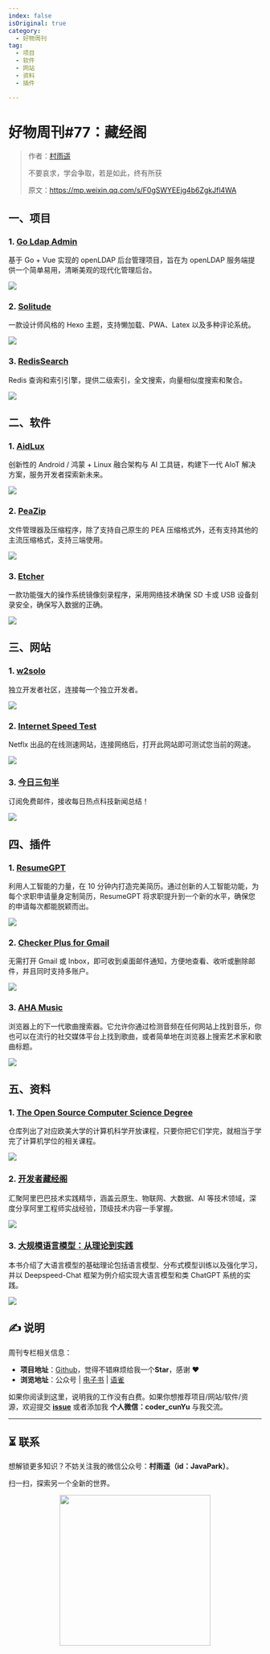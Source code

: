 ```yaml
---
index: false
isOriginal: true
category:
  - 好物周刊
tag:
  - 项目
  - 软件
  - 网站
  - 资料
  - 插件

---
```


# 好物周刊#77：藏经阁

> 作者：[村雨遥](https://github.com/cunyu1943)
> 
> 不要哀求，学会争取，若是如此，终有所获
> 
> 原文：https://mp.weixin.qq.com/s/F0gSWYEEjg4b6ZgkJfl4WA

## 一、项目

### 1. [Go Ldap Admin](https://github.com/eryajf/go-ldap-admin)

基于 Go + Vue 实现的 openLDAP 后台管理项目，旨在为 openLDAP 服务端提供一个简单易用，清晰美观的现代化管理后台。

![](assets/1005-1011/1728345947994-f8b1f2c6-fa7f-4d25-94b9-7e855f9816ce.webp)

### 2. [Solitude](https://github.com/everfu/hexo-theme-solitude)

一款设计师风格的 Hexo 主题，支持懒加载、PWA、Latex 以及多种评论系统。

![](assets/1005-1011/1728346121940-8c2cac01-8957-482a-9cc6-a275f0ef63d9.webp)

### 3. [RedisSearch](https://github.com/RediSearch/RediSearch)

Redis 查询和索引引擎，提供二级索引，全文搜索，向量相似度搜索和聚合。

![](assets/1005-1011/1728385175282-7101ebfe-e993-49f5-bfb1-8ad876e291e7.webp)

## 二、软件

### 1. [AidLux](https://github.com/aidlearning/AidLearning-FrameWork)

创新性的 Android / 鸿蒙 + Linux 融合架构与 AI 工具链，构建下一代 AIoT 解决方案，服务开发者探索新未来。

![](assets/1005-1011/1728539132043-f1676f71-334f-484c-a120-869ccf7579a1.webp)

### 2. [PeaZip](https://peazip.github.io/)

文件管理器及压缩程序，除了支持自己原生的 PEA 压缩格式外，还有支持其他的主流压缩格式，支持三端使用。

![](assets/1005-1011/1728557622543-0b17f12c-e442-4f0a-894b-a7395aace12f.webp)

### 3. [Etcher](https://github.com/balena-io/etcher)

一款功能强大的操作系统镜像刻录程序，采用网络技术确保 SD 卡或 USB 设备刻录安全，确保写入数据的正确。

![](assets/1005-1011/1728557879617-ec59869c-1c4d-4105-a8b0-63dce687d707.webp)

## 三、网站

### 1. [w2solo](https://w2solo.com)

独立开发者社区，连接每一个独立开发者。

![](assets/1005-1011/1728519737840-82ab832d-d845-409b-b4cc-88e25dae54bd.webp)

### 2. [Internet Speed Test](https://fast.com)

Netflx 出品的在线测速网站，连接网络后，打开此网站即可测试您当前的网速。

![](assets/1005-1011/1728538879810-293b76e1-43be-4036-8a49-b4c53323a294.webp)

### 3. [今日三句半](https://www.threenhalf.com/)

订阅免费邮件，接收每日热点科技新闻总结！

![](assets/1005-1011/1728557265667-3dc48e1e-321e-4839-99d4-c7bf35a73d77.webp)

## 四、插件

### 1. [ResumeGPT](https://chromewebstore.google.com/detail/resumegpt/jlbkfkcopgimfccacnelllnkohhpdpgo)

利用人工智能的力量，在 10 分钟内打造完美简历。通过创新的人工智能功能，为每个求职申请量身定制简历，ResumeGPT 将求职提升到一个新的水平，确保您的申请每次都能脱颖而出。

![](assets/1005-1011/1728518609410-20630c6c-ab1e-418f-b12f-84e1cab9cad9.webp)

### 2. [Checker Plus for Gmail](https://chromewebstore.google.com/detail/checker-plus-for-gmail/oeopbcgkkoapgobdbedcemjljbihmemj)

无需打开 Gmail 或 Inbox，即可收到桌面邮件通知，方便地查看、收听或删除邮件，并且同时支持多账户。

![](assets/1005-1011/1728518722434-f1b216db-826c-4238-a888-3777e56fcb32.webp)

### 3. [AHA Music](https://chromewebstore.google.com/detail/aha-music-浏览器中的音乐雷达/dpacanjfikmhoddligfbehkpomnbgblf)

浏览器上的下一代歌曲搜索器。它允许你通过检测音频在任何网站上找到音乐，你也可以在流行的社交媒体平台上找到歌曲，或者简单地在浏览器上搜索艺术家和歌曲标题。

![](assets/1005-1011/1728519010797-f25ed341-0e71-422e-ab78-9b3439d9128f.webp)

## 五、资料

### 1. [The Open Source Computer Science Degree](https://github.com/ForrestKnight/open-source-cs)

仓库列出了对应欧美大学的计算机科学开放课程，只要你把它们学完，就相当于学完了计算机学位的相关课程。

![](assets/1005-1011/1728519266197-9b2593c9-d39d-4c6f-a0a3-b0bedc6701b0.webp)

### 2. [开发者藏经阁](https://developer.aliyun.com/ebook)

汇聚阿里巴巴技术实践精华，涵盖云原生、物联网、大数据、AI 等技术领域，深度分享阿里工程师实战经验，顶级技术内容一手掌握。

![](assets/1005-1011/1728519530364-7ccf3fac-343d-4464-83c5-b9b6e6352a1b.webp)

### 3. [大规模语言模型：从理论到实践](https://intro-llm.github.io)

本书介绍了大语言模型的基础理论包括语言模型、分布式模型训练以及强化学习，并以 Deepspeed-Chat 框架为例介绍实现大语言模型和类 ChatGPT 系统的实践。

![](assets/1005-1011/1728520367120-d205b690-2be5-46fe-bf7e-96f91089c16d.webp)


## ✍️ 说明

周刊专栏相关信息：

- **项目地址**：[Github](https://github.com/cunyu1943/weekly)，觉得不错麻烦给我一个**Star**，感谢 ❤️
- **浏览地址**：公众号 | [电子书](https://cunyu1943.github.io/weekly) | [语雀](https://yuque.com/cunyu1943/weekly)

如果你阅读到这里，说明我的工作没有白费。如果你想推荐项目/网站/软件/资源，欢迎提交 **[issue](https://github.com/cunyu1943/weekly/issues)** 或者添加我 **个人微信：coder_cunYu** 与我交流。

---

## ⏳ 联系

想解锁更多知识？不妨关注我的微信公众号：**村雨遥（id：JavaPark）**。

扫一扫，探索另一个全新的世界。

<center>
<img src="/contact/contact.png" width="300">
</center>


